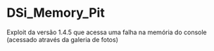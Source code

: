 # DSi_Memory_Pit
Exploit da versão 1.4.5 que acessa uma falha na memória do console (acessado através da galeria de fotos)
